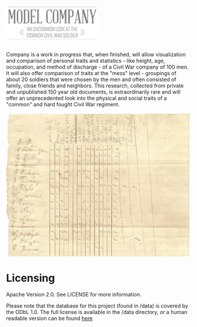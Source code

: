 ![Logo](/img/ModelCompany_Logo.png)
=======

Company is a work in progress that, when finished, will allow visualization and comparison of personal traits and statistics - like height, age, occupation, and method of discharge - of a Civil War company of 100 men. It will also offer comparison of traits at the "mess" level - groupings of about 20 soldiers that were chosen by the men and often consisted of family, close friends and neighbors. This research, collected from private and unpublished 150 year old documents, is extraordinarily rare and will offer an unprecedented look into the physical and social traits of a "common" and hard fought Civil War regiment.

![ScreenShot](/img/doc.jpg)


Licensing
=======
Apache Version 2.0. See LICENSE for more information.

Please note that the database for this project (found in /data) is covered by the ODbL 1.0. The full license is available in the /data directory, or a human readable version can be found [here](http://opendatacommons.org/licenses/odbl/summary/)